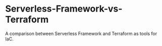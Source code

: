 # Serverless-Framework-vs-Terraform
A comparison between Serverless Framework and Terraform as tools for IaC.
